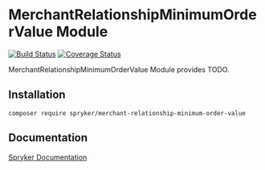 # MerchantRelationshipMinimumOrderValue Module
[![Build Status](https://travis-ci.org/spryker/merchant-relationship-minimum-order-value.svg)](https://travis-ci.org/spryker/merchant-relationship-minimum-order-value)
[![Coverage Status](https://coveralls.io/repos/github/spryker/merchant-relationship-minimum-order-value/badge.svg)](https://coveralls.io/github/spryker/merchant-relationship-minimum-order-value)

MerchantRelationshipMinimumOrderValue Module provides TODO.

## Installation

```
composer require spryker/merchant-relationship-minimum-order-value
```

## Documentation

[Spryker Documentation](https://academy.spryker.com/developing_with_spryker/module_guide/modules.html)
